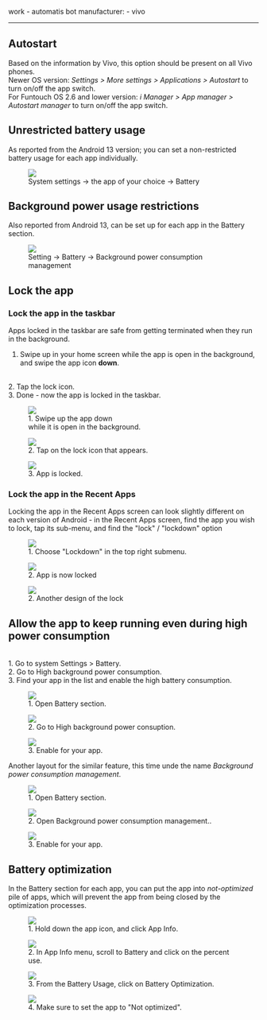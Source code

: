 work - automatis bot
manufacturer: 
    - vivo

---


## Autostart

Based on the information by Vivo, this option should be present on all Vivo phones.<br>
Newer OS version: *Settings > More settings > Applications > Autostart* to turn on/off the app switch.<br>
For Funtouch OS 2.6 and lower version: *i Manager > App manager > Autostart manager* to turn on/off the app switch.

## Unrestricted battery usage

As reported from the Android 13 version; you can set a non-restricted battery usage for each app individually.

<div class="img-block">
  <figure>
    <img src="/assets/img/vivo/vivo_battery_unrestricted.jpg">
    <figcaption> System settings → the app of your choice → Battery </figcaption>
  </figure>

</div>

## Background power usage restrictions

Also reported from Android 13, can be set up for each app in the Battery section.

<div class="img-block">
  <figure>
    <img src="/assets/img/vivo/vivo_background_power_usage.jpg">
    <figcaption> Setting  → Battery  → Background power consumption management </figcaption>
  </figure>

</div>



## Lock the app

### Lock the app in the taskbar
Apps locked in the taskbar are safe from getting terminated when they run in the background.
<br>
1. Swipe up in your home screen while the app is open in the background, and swipe the app icon <strong>down</strong>.
<br>
2. Tap the lock icon.
<br>
3. Done - now the app is locked in the taskbar.

<div class="img-block">
  <figure>
    <img src="/assets/img/vivo/vivo_1.jpg">
    <figcaption>1. Swipe up the app down <br> while it is open in the background.</figcaption>
  </figure>

  <figure>
    <img src="/assets/img/vivo/vivo_2.jpg">
    <figcaption>2. Tap on the lock icon that appears.</figcaption>
  </figure>

  <figure>
    <img src="/assets/img/vivo/vivo_3.jpg">
    <figcaption>3. App is locked.</figcaption>
  </figure>

</div>

### Lock the app in the Recent Apps

Locking the app in the Recent Apps screen can look slightly different on each version of Android - in the Recent Apps screen, find the app you wish to lock, tap its sub-menu, and find the "lock" / "lockdown" option

<div class="img-block">
  <figure>
    <img src="/assets/img/vivo/vivo_lock.jpg">
    <figcaption>1. Choose "Lockdown" in the top right submenu.</figcaption>
  </figure>

  <figure>
    <img src="/assets/img/vivo/vivo_locked.jpg">
    <figcaption>2. App is now locked</figcaption>
  </figure>

  <figure>
    <img src="/assets/img/vivo/vivo_lock_3.jpg">
    <figcaption>2. Another design of the lock</figcaption>
  </figure>

</div>

## Allow the app to keep running even during high power consumption

<br>
1. Go to system Settings > Battery.
<br>
2. Go to High background power consumption.
<br>
3. Find your app in the list and enable the high battery consumption.

<div class="img-block">
  <figure>
    <img src="/assets/img/vivo/vivo_4.jpg">
    <figcaption>1. Open Battery section.</figcaption>
  </figure>

  <figure>
    <img src="/assets/img/vivo/vivo_5.jpg">
    <figcaption>2. Go to High background power consuption.</figcaption>
  </figure>

  <figure>
    <img src="/assets/img/vivo/vivo_6.jpg">
    <figcaption>3. Enable for your app.</figcaption>
  </figure>

</div>

Another layout for the similar feature, this time unde the name *Background power consumption management*.

<div class="img-block">
  <figure>
    <img src="/assets/img/vivo/vivo_battery_1.jpg">
    <figcaption>1. Open Battery section.</figcaption>
  </figure>

  <figure>
    <img src="/assets/img/vivo/vivo_battery_2.jpg">
    <figcaption>2. Open Background power consumption management..</figcaption>
  </figure>

  <figure>
    <img src="/assets/img/vivo/vivo_battery_3.jpg">
    <figcaption>3. Enable for your app.</figcaption>
  </figure>

</div>


## Battery optimization

In the Battery section for each app, you can put the app into *not-optimized* pile of apps, which will prevent the app from being closed by the optimization processes.

<div class="img-block">
  <figure>
    <img src="/assets/img/vivo/vivo_battery_optimization_1.jpg">
    <figcaption>1. Hold down the app icon, and click App Info.</figcaption>
  </figure>

  <figure>
    <img src="/assets/img/vivo/vivo_battery_optimization_2.jpg">
    <figcaption>2. In App Info menu, scroll to Battery and click on the percent use.</figcaption>
  </figure>

  <figure>
    <img src="/assets/img/vivo/vivo_battery_optimization_3.jpg">
    <figcaption>3. From the Battery Usage, click on Battery Optimization.</figcaption>
  </figure>

   <figure>
    <img src="/assets/img/vivo/vivo_battery_optimization_4.jpg">
    <figcaption>4. Make sure to set the app to "Not optimized".</figcaption>
  </figure>

</div>
